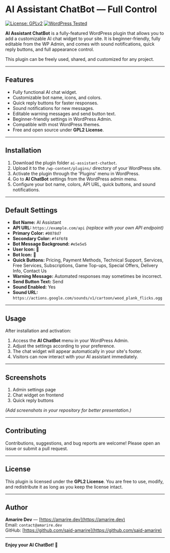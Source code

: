 # AI Assistant ChatBot — Full Control

[![License: GPLv2](https://img.shields.io/badge/License-GPL%202.0-blue.svg)](https://www.gnu.org/licenses/gpl-2.0.html)
[![WordPress Tested](https://img.shields.io/badge/WordPress-Tested-brightgreen.svg)](https://wordpress.org/)

**AI Assistant ChatBot** is a fully-featured WordPress plugin that allows you to add a customizable AI chat widget to your site. It is beginner-friendly, fully editable from the WP Admin, and comes with sound notifications, quick reply buttons, and full appearance control.  

This plugin can be freely used, shared, and customized for any project.

---

## Features

- Fully functional AI chat widget.
- Customizable bot name, icons, and colors.
- Quick reply buttons for faster responses.
- Sound notifications for new messages.
- Editable warning messages and send button text.
- Beginner-friendly settings in WordPress Admin.
- Compatible with most WordPress themes.
- Free and open source under **GPL2 License**.

---

## Installation

1. Download the plugin folder `ai-assistant-chatbot`.
2. Upload it to the `/wp-content/plugins/` directory of your WordPress site.
3. Activate the plugin through the 'Plugins' menu in WordPress.
4. Go to **AI ChatBot** settings from the WordPress admin menu.
5. Configure your bot name, colors, API URL, quick buttons, and sound notifications.

---

## Default Settings

- **Bot Name:** AI Assistant  
- **API URL:** `https://example.com/api` *(replace with your own API endpoint)*  
- **Primary Color:** `#0078d7`  
- **Secondary Color:** `#f4f6f8`  
- **Bot Message Background:** `#e5e5e5`  
- **User Icon:** 🧑  
- **Bot Icon:** 🤖  
- **Quick Buttons:** Pricing, Payment Methods, Technical Support, Services, Free Services, Subscriptions, Game Top-ups, Special Offers, Delivery Info, Contact Us  
- **Warning Message:** Automated responses may sometimes be incorrect.  
- **Send Button Text:** Send  
- **Sound Enabled:** Yes  
- **Sound URL:** `https://actions.google.com/sounds/v1/cartoon/wood_plank_flicks.ogg`

---

## Usage

After installation and activation:

1. Access the **AI ChatBot** menu in your WordPress Admin.
2. Adjust the settings according to your preference.
3. The chat widget will appear automatically in your site's footer.
4. Visitors can now interact with your AI assistant immediately.

---

## Screenshots

1. Admin settings page  
2. Chat widget on frontend  
3. Quick reply buttons  

*(Add screenshots in your repository for better presentation.)*

---

## Contributing

Contributions, suggestions, and bug reports are welcome! Please open an issue or submit a pull request.

---

## License

This plugin is licensed under the **GPL2 License**. You are free to use, modify, and redistribute it as long as you keep the license intact.

---

## Author

**Amarire Dev** — [https://amarire.dev](https://amarire.dev)  
Email: `contact@amarire.dev`  
GitHub: [https://github.com/said-amarire](https://github.com/said-amarire)

---

**Enjoy your AI ChatBot! 🚀**
